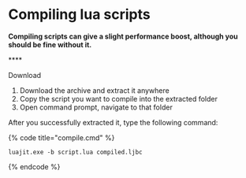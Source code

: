 # Compiling lua scripts

**Compiling scripts can give a slight performance boost, although you should be fine without it.**

\*\*\*\*

Download

1. Download the archive and extract it anywhere
2. Copy the script you want to compile into the extracted folder
3. Open command prompt, navigate to that folder

After you successfully extracted it, type the following command:

{% code title="compile.cmd" %}
```text
luajit.exe -b script.lua compiled.ljbc
```
{% endcode %}

